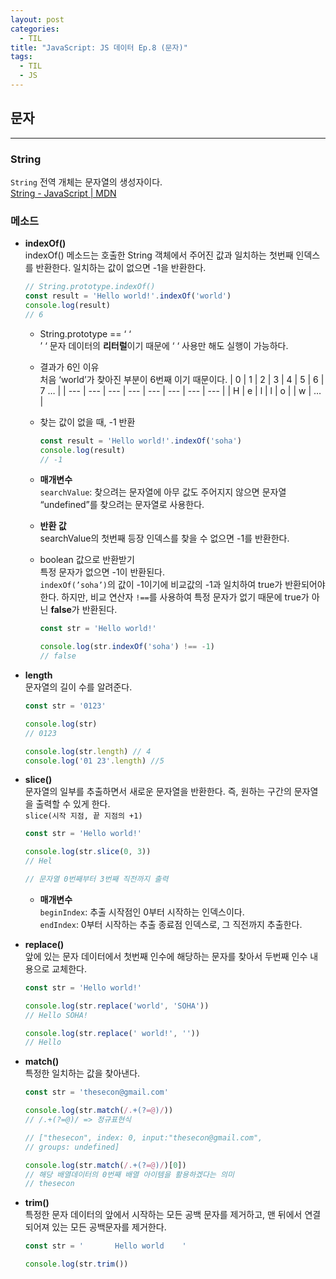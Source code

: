 ```yaml
---
layout: post
categories:
  - TIL
title: "JavaScript: JS 데이터 Ep.8 (문자)"
tags:
  - TIL
  - JS
---
```


## __문자__
---
### __String__  
`String` 전역 개체는 문자열의 생성자이다.  
[String - JavaScript | MDN](https://developer.mozilla.org/ko/docs/Web/JavaScript/Reference/Global_Objects/String)
    
### __메소드__

- **indexOf()**  
  indexOf() 메소드는 호출한 String 객체에서 주어진 값과 일치하는 첫번째 인덱스를 반환한다. 일치하는 값이 없으면 -1을 반환한다.
  ```js
  // String.prototype.indexOf()
  const result = 'Hello world!'.indexOf('world')
  console.log(result)
  // 6
  ```

  - String.prototype == ‘ ‘  
  ’ ‘ 문자 데이터의 **리터럴**이기 때문에 ‘ ‘ 사용만 해도 실행이 가능하다.

  - 결과가 6인 이유  
  처음 ‘world’가 찾아진 부분이 6번째 이기 때문이다.
    | 0 | 1 | 2 | 3 | 4 | 5 | 6 | 7 … |
    | --- | --- | --- | --- | --- | --- | --- | --- |
    | H | e | l | l | o |  | w | … |

  - 찾는 값이 없을 때, -1 반환
    ```js
    const result = 'Hello world!'.indexOf('soha')
    console.log(result)
    // -1
    ```
          
  - **매개변수**  
    `searchValue`: 찾으려는 문자열에 아무 값도 주어지지 않으면 문자열 “undefined”를 찾으려는 문자열로 사용한다.

  - **반환 값**  
  searchValue의 첫번째 등장 인덱스를 찾을 수 없으면 -1를 반환한다. 

  - boolean 값으로 반환받기  
  특정 문자가 없으면 -1이 반환된다.   
  `indexOf(’soha’)`의 값이 -1이기에 비교값의 -1과 일치하여 true가 반환되어야 한다. 하지만, 비교 연산자 `!==`를 사용하여 특정 문자가 없기 때문에 true가 아닌 **false**가 반환된다.
    ```js
    const str = 'Hello world!'
    
    console.log(str.indexOf('soha') !== -1)
    // false
    ```
    
- **length**  
  문자열의 길이 수를 알려준다.
  ```js
  const str = '0123'
  
  console.log(str)
  // 0123
  
  console.log(str.length) // 4
  console.log('01 23'.length) //5
  ```
    
- **slice()**  
  문자열의 일부를 추출하면서 새로운 문자열을 반환한다. 즉, 원하는 구간의 문자열을 출력할 수 있게 한다.  
    `slice(시작 지점, 끝 지점의 +1)`
    
  ```js
  const str = 'Hello world!'
  
  console.log(str.slice(0, 3))
  // Hel
  
  // 문자열 0번째부터 3번째 직전까지 출력
  ```
    
    - **매개변수**  
    `beginIndex`: 추출 시작점인 0부터 시작하는 인덱스이다.  
    `endIndex`: 0부터 시작하는 추출 종료점 인덱스로, 그 직전까지 추출한다.

- **replace()**  
  앞에 있는 문자 데이터에서 첫번째 인수에 해당하는 문자를 찾아서 두번째 인수 내용으로 교체한다.
    
  ```js
  const str = 'Hello world!'
  
  console.log(str.replace('world', 'SOHA'))
  // Hello SOHA!
  
  console.log(str.replace(' world!', ''))
  // Hello
  ```
    
- **match()**  
  특정한 일치하는 값을 찾아낸다.
    
  ```js
  const str = 'thesecon@gmail.com'
  
  console.log(str.match(/.+(?=@)/))
  // /.+(?=@)/ => 정규표현식
  
  // ["thesecon", index: 0, input:"thesecon@gmail.com",
  // groups: undefined]
  
  console.log(str.match(/.+(?=@)/)[0])
  // 해당 배열데이터의 0번째 배열 아이템을 활용하겠다는 의미
  // thesecon
  ```
    
- **trim()**  
  특정한 문자 데이터의 앞에서 시작하는 모든 공백 문자를 제거하고, 맨 뒤에서 연결되어져 있는 모든 공백문자를 제거한다.
    
  ```js
  const str = '       Hello world    '
  
  console.log(str.trim())
  ```
